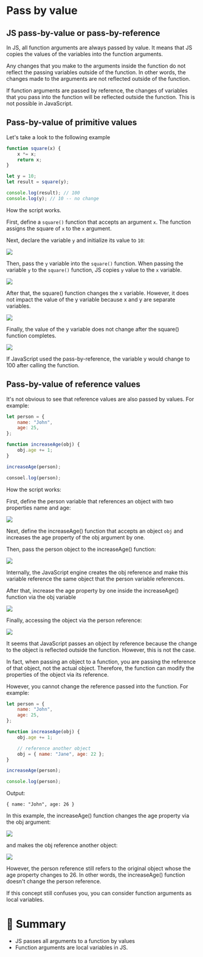 # Pass by value

## JS pass-by-value or pass-by-reference

In JS, all function arguments are always passed by value. It means that JS copies the values of the variables into the function arguments.

Any changes that you make to the arguments inside the function do not reflect the passing variables outside of the function. In other words, the changes made to the arguments are not reflected outside of the function.

If function arguments are passed by reference, the changes of variables that you pass into the function will be reflected outside the function. This is not possible in JavaScript.

## Pass-by-value of primitive values

Let's take a look to the following example

```js
function square(x) {
    x *= x;
    return x;
}

let y = 10;
let result = square(y);

console.log(result); // 100
console.log(y); // 10 -- no change
```

How the script works.

First, define a ```square()``` function that accepts an argument ```x```. The function assigns the square of ```x``` to the ```x``` argument.

Next, declare the variable ```y``` and initialize its value to ```10```:

<img src="https://www.javascripttutorial.net/wp-content/uploads/2022/01/JavaScript-Pass-By-Value-Primitive-Value-Step-1.svg">

Then, pass the ```y``` variable into the ```square()``` function. When passing the variable ```y``` to the ```square()``` function, JS copies ```y``` value to the ```x``` variable.

<img src="https://www.javascripttutorial.net/wp-content/uploads/2022/01/JavaScript-Pass-By-Value-Primitive-Value-Step-2.svg">

After that, the square() function changes the x variable. However, it does not impact the value of the y variable because x and y are separate variables.

<img src="https://www.javascripttutorial.net/wp-content/uploads/2022/01/JavaScript-Pass-By-Value-Primitive-Value-Step-3.svg">

Finally, the value of the y variable does not change after the square() function completes.

<img src="https://www.javascripttutorial.net/wp-content/uploads/2022/01/JavaScript-Pass-By-Value-Primitive-Value-Step-4.svg">

If JavaScript used the pass-by-reference, the variable y would change to 100 after calling the function.

## Pass-by-value of reference values

It's not obvious to see that reference values are also passed by values. For example:

```js
let person = {
    name: "John",
    age: 25,
};

function increaseAge(obj) {
    obj.age += 1;
}

increaseAge(person);

consoel.log(person);
```

How the script works:

First, define the person variable that references an object with two properties name and age:

<img src="https://www.javascripttutorial.net/wp-content/uploads/2022/01/JavaScript-Pass-By-Value-Reference-Value-Step-1.svg">

Next, define the increaseAge() function that accepts an object ```obj``` and increases the age property of the obj argument by one.

Then, pass the person object to the increaseAge() function:

<img src="https://www.javascripttutorial.net/wp-content/uploads/2022/01/JavaScript-Pass-By-Value-Reference-Value-Step-2.svg">

Internally, the JavaScript engine creates the obj reference and make this variable reference the same object that the person variable references.

After that, increase the age property by one inside the increaseAge() function via the obj variable

<img src="https://www.javascripttutorial.net/wp-content/uploads/2022/01/JavaScript-Pass-By-Value-Reference-Value-Step-3.svg">

Finally, accessing the object via the person reference:

<img src="https://www.javascripttutorial.net/wp-content/uploads/2022/01/JavaScript-Pass-By-Value-Reference-Value-Step-4.svg">

It seems that JavaScript passes an object by reference because the change to the object is reflected outside the function. However, this is not the case.

In fact, when passing an object to a function, you are passing the reference of that object, not the actual object. Therefore, the function can modify the properties of the object via its reference.

However, you cannot change the reference passed into the function. For example:

```js
let person = {
    name: "John",
    age: 25,
};

function increaseAge(obj) {
    obj.age += 1;

    // reference another object
    obj = { name: "Jane", age: 22 };
}

increaseAge(person);

console.log(person);
```

Output:

```
{ name: "John", age: 26 }
```

In this example, the increaseAge() function changes the age property via the obj argument:

<img src="https://www.javascripttutorial.net/wp-content/uploads/2022/01/JavaScript-Pass-By-Value-Reference-Value-Change-Property.svg">

and makes the obj reference another object:

<img src="https://www.javascripttutorial.net/wp-content/uploads/2022/01/JavaScript-Pass-By-Value-Reference-Value.svg">

However, the person reference still refers to the original object whose the age property changes to 26. In other words, the increaseAge() function doesn't change the person reference.

If this concept still confuses you, you can consider function arguments as local variables.

# :memo: Summary

- JS passes all arguments to a function by values
- Function arguments are local variables in JS.
